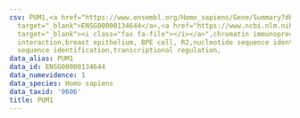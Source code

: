 ```yaml
---
csv: PUM1,<a href="https://www.ensembl.org/Homo_sapiens/Gene/Summary?db=core;g=ENSG00000134644"
  target="_blank">ENSG00000134644</a>,<a href="https://www.ncbi.nlm.nih.gov/pubmed/22863008"
  target="_blank"><i class="fas fa-file"></i></a>",chromatin immunoprecipitation assay,direct
  interaction,breast epithelium, BPE cell, R2,nucleotide sequence identification,nucleotide
  sequence identification,transcriptional regulation,
data_alias: PUM1
data_id: ENSG00000134644
data_numevidence: 1
data_species: Homo sapiens
data_taxid: '9606'
title: PUM1
---
```

